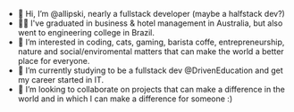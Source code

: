 - 👋 Hi, I’m @allipski, nearly a fullstack developer (maybe a halfstack dev?)
- 👩‍🎓 I've graduated in business & hotel management in Australia, but also went to engineering college in Brazil.
- 👀 I’m interested in coding, cats, gaming, barista coffe, entrepreneurship, nature and social/enviromental matters that can make the world a better place for everyone.
- 🌱 I’m currently studying to be a fullstack dev @DrivenEducation and get my career started in IT.
- 💞️ I’m looking to collaborate on projects that can make a difference in the world and in which I can make a difference for someone :)

<!---
allipski/allipski is a ✨ special ✨ repository because its `README.md` (this file) appears on your GitHub profile.
You can click the Preview link to take a look at your changes.
--->
